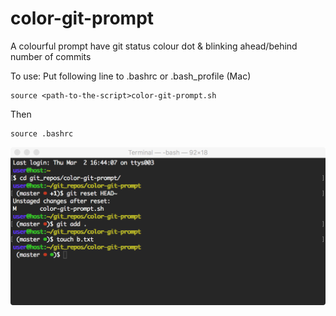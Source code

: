 # color-git-prompt
A colourful prompt have git status colour dot &amp; blinking ahead/behind number of commits

To use:
Put following line to .bashrc or .bash_profile (Mac)
```
source <path-to-the-script>color-git-prompt.sh
```
Then
```
source .bashrc
```
![prompt-screen-shot](https://raw.githubusercontent.com/boklaus/color-git-prompt/master/color-git-prompt.png "prompt screenshot")
